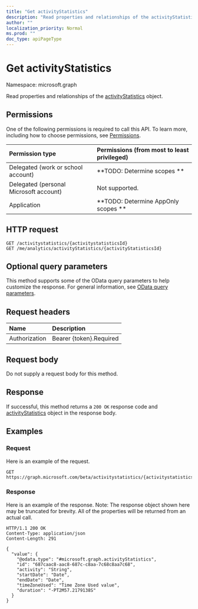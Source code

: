 ```yaml
---
title: "Get activityStatistics"
description: "Read properties and relationships of the activityStatistics object."
author: ""
localization_priority: Normal
ms.prod: ""
doc_type: apiPageType
---
```


# Get activityStatistics

Namespace: microsoft.graph

Read properties and relationships of the [activityStatistics](../resources/activitystatistics.md) object.

## Permissions
One of the following permissions is required to call this API. To learn more, including how to choose permissions, see [Permissions](/concepts/permissions-reference.md).

|Permission type|Permissions (from most to least privileged)|
|:---|:---|
|Delegated (work or school account)|**TODO: Determine scopes **|
|Delegated (personal Microsoft account)|Not supported.|
|Application|**TODO: Determine AppOnly scopes **|

## HTTP request
<!-- {
  "blockType": "ignored"
}
-->
``` http
GET /activitystatistics/{activitystatisticsId}
GET /me/analytics/activityStatistics/{activityStatisticsId}
```

## Optional query parameters
This method supports some of the OData query parameters to help customize the response. For general information, see [OData query parameters](/graph/query-parameters).

## Request headers
|Name|Description|
|:---|:---|
|Authorization|Bearer {token}.Required|

## Request body
Do not supply a request body for this method.

## Response
If successful, this method returns a `200 OK` response code and [activityStatistics](../resources/activitystatistics.md) object in the response body.

## Examples

### Request
Here is an example of the request.
<!-- {
  "blockType": "request",
  "name": "get_activitystatistics"
}
-->
``` http
GET https://graph.microsoft.com/beta/activitystatistics/{activitystatisticsId}
```

### Response
Here is an example of the response. Note: The response object shown here may be truncated for brevity. All of the properties will be returned from an actual call.
<!-- {
  "blockType": "response",
  "truncated": true,
  "@odata.type": "microsoft.graph.activityStatistics"
}
-->
``` http
HTTP/1.1 200 OK
Content-Type: application/json
Content-Length: 291

{
  "value": {
    "@odata.type": "#microsoft.graph.activityStatistics",
    "id": "687caac8-aac8-687c-c8aa-7c68c8aa7c68",
    "activity": "String",
    "startDate": "Date",
    "endDate": "Date",
    "timeZoneUsed": "Time Zone Used value",
    "duration": "-PT2M57.2179138S"
  }
}
```

